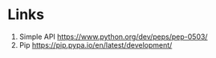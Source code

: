 
# Links
1. Simple API https://www.python.org/dev/peps/pep-0503/
2. Pip  https://pip.pypa.io/en/latest/development/


